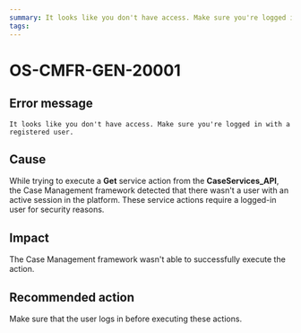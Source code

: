 ```yaml
---
summary: It looks like you don't have access. Make sure you're logged in with a registered user.
tags:
---
```


# OS-CMFR-GEN-20001

## Error message

`It looks like you don't have access. Make sure you're logged in with a registered user.`

## Cause

While trying to execute a **Get** service action from the **CaseServices_API**, the Case Management framework detected that there wasn't a user with an active session in the platform. These service actions require a logged-in user for security reasons.

## Impact

The Case Management framework wasn't able to successfully execute the action.

## Recommended action

Make sure that the user logs in before executing these actions.
